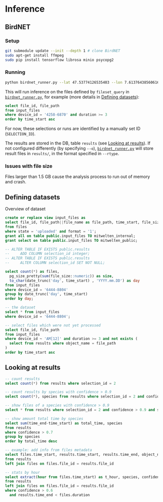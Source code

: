 # Inference

## BirdNET

### Setup

```bash
git submodule update --init --depth 1 # clone BirdNET
sudo apt-get install ffmpeg
sudo pip install tensorflow librosa minio psycopg2
```

### Running

```bash
python birdnet_runner.py --lat 47.53774126535403 --lon 7.613764385606163 --rtype audacity
```

This will run inference on the files defined by `fileset_query` in [`birdnet_runner.py`](./birdnet_runner.py), for example (more details in [Defining datasets](#defining-datasets)):

```sql
select file_id, file_path
from input_files
where device_id = '4258-6870' and duration >= 3
order by time_start asc
```

For now, these selections or runs are identified by a manually set ID (`SELECTION_ID`).

The results are stored in the DB, table `results` (see [Looking at results](#looking-at-results)).
If not configured differently (by specifying `--o`), [`birdnet_runner.py`](./birdnet_runner.py) will store result files in `results/`, in the format specified in `--rtype`.

### Issues with file size

Files larger than 1.5 GB cause the analysis process to run out of memory and crash.

## Defining datasets

Overview of dataset

```sql
create or replace view input_files as
select file_id, file_path||file_name as file_path, time_start, file_size, sample_rate, device_id, duration, location
from files
where state = 'uploaded' and format = '1';
grant all on table public.input_files TO mitwelten_internal;
grant select on table public.input_files TO mitwelten_public;

-- ALTER TABLE IF EXISTS public.results
--     ADD COLUMN selection_id integer;
-- ALTER TABLE IF EXISTS public.results
--     ALTER COLUMN selection_id SET NOT NULL;

select count(*) as files,
  pg_size_pretty(sum(file_size::numeric)) as size,
  to_char(date_trunc('day', time_start) , 'YYYY.mm.DD') as day
from input_files
where device_id = '6444-8804'
group by date_trunc('day', time_start)
order by day;

-- the dataset
select * from input_files
where device_id = '6444-8804';

-- select files which were not yet processed
select file_id, file_path
from input_files
where device_id ~ 'AM[12]' and duration >= 3 and not exists (
  select from results where object_name = file_path
)
order by time_start asc
```

## Looking at results

```sql
-- count results
select count(*) from results where selection_id = 2

-- count results by species with confidence > 0.9
select count(*), species from results where selection_id = 2 and confidence > 0.9 group by species

-- show files of a species with confidence > 0.9
select * from results where selection_id = 2 and confidence > 0.9 and species = 'Acrocephalus scirpaceus' order by file_id, time_start

-- show amount total time by species
select sum(time_end-time_start) as total_time, species
from results
where confidence > 0.7
group by species
order by total_time desc

-- example: add info from files metadata
select files.time_start, results.time_start, results.time_end, object_name, species, confidence, device_id
from results
left join files on files.file_id = results.file_id

-- stats by hour
select extract(hour from files.time_start) as t_hour, species, confidence
from results
left join files on files.file_id = results.file_id
where confidence > 0.6
  and results.time_end < files.duration
```
